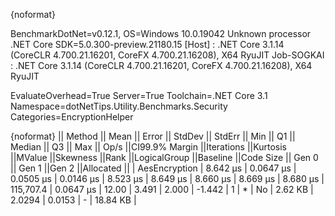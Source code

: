 {noformat}

BenchmarkDotNet=v0.12.1, OS=Windows 10.0.19042
Unknown processor
.NET Core SDK=5.0.300-preview.21180.15
  [Host]     : .NET Core 3.1.14 (CoreCLR 4.700.21.16201, CoreFX 4.700.21.16208), X64 RyuJIT
  Job-SOGKAI : .NET Core 3.1.14 (CoreCLR 4.700.21.16201, CoreFX 4.700.21.16208), X64 RyuJIT

EvaluateOverhead=True  Server=True  Toolchain=.NET Core 3.1  
Namespace=dotNetTips.Utility.Benchmarks.Security  Categories=EncryptionHelper  

{noformat}
||       Method ||    Mean ||    Error ||   StdDev ||   StdErr ||     Min ||      Q1 ||  Median ||      Q3 ||     Max ||     Op/s ||CI99.9% Margin ||Iterations ||Kurtosis ||MValue ||Skewness ||Rank ||LogicalGroup ||Baseline ||Code Size || Gen 0 || Gen 1 ||Gen 2 ||Allocated ||
| AesEncryption | 8.642 μs | 0.0647 μs | 0.0505 μs | 0.0146 μs | 8.523 μs | 8.649 μs | 8.660 μs | 8.669 μs | 8.680 μs | 115,707.4 |      0.0647 μs |      12.00 |    3.491 |  2.000 |   -1.442 |    1 |            * |       No |   2.62 KB | 2.0294 | 0.0153 |     - |  18.84 KB |
